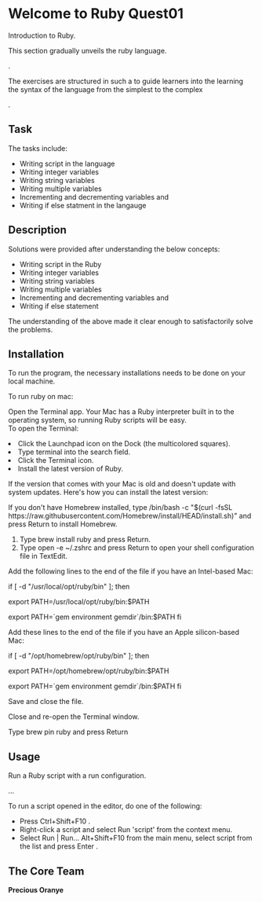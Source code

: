 <h1> Welcome to Ruby Quest01</h1>
<p>Introduction to Ruby.</p>
<p>This section gradually unveils the ruby language.</p>.
<p>The exercises are structured in such a to guide learners into the learning the
syntax of the language from the simplest to the complex</p>.

<h2>Task</h2>
<p>The tasks include:</p>
<ul>
<li>Writing  script in the language</li>
<li>Writing  integer variables</li>
<li>Writing  string variables</li>
<li>Writing multiple variables</li>
<li>Incrementing and decrementing variables and </li> 
<li>Writing if else statment in the langauge</li>
</ul>

<h2>Description</h2>
<p>Solutions were provided after understanding the below concepts:</p>
<ul>
<li>Writing  script in the Ruby</li>
<li>Writing  integer variables</li>
<li>Writing  string variables</li>
<li>Writing multiple variables</li>
<li>Incrementing and decrementing variables and </li>
<li>Writing if else statement</li>
</ul>
<p>The understanding of the above made it clear enough to satisfactorily solve the problems.</p>

<h2>Installation</h2>
<p>To run the program, the necessary installations needs to be done on your local machine.</p>
<p>To run ruby on mac:</p>

<p>Open the Terminal app. Your Mac has a Ruby interpreter built in to the operating system, so running Ruby scripts will be easy. <br>To open the Terminal:
<ul></ul>
<li>Click the Launchpad icon on the Dock (the multicolored squares).</li>
<li>Type terminal into the search field.</li>
<li>Click the Terminal icon. </li>
<li>Install the latest version of Ruby.</li>
</ul>

 <p>If the version that comes with your Mac is old and doesn't update with system updates. Here's how you can install the latest version:</p>

<p>If you don't have Homebrew installed, type /bin/bash -c "$(curl -fsSL https://raw.githubusercontent.com/Homebrew/install/HEAD/install.sh)" and press Return to install Homebrew.</p>
<ol>
<li>Type brew install ruby and press Return.</li>
<li>Type open -e ~/.zshrc and press Return to open your shell configuration file in TextEdit.</li>
</ol>
<p>Add the following lines to the end of the file if you have an Intel-based Mac:</p>
<p>if [ -d "/usr/local/opt/ruby/bin" ]; then</p>
<p>export PATH=/usr/local/opt/ruby/bin:$PATH</p>
<p>export PATH=`gem environment gemdir`/bin:$PATH
fi</p>

<p>Add these lines to the end of the file if you have an Apple silicon-based Mac:</p>
<p>if [ -d "/opt/homebrew/opt/ruby/bin" ]; then</p>
<p>export PATH=/opt/homebrew/opt/ruby/bin:$PATH</p>
<p>export PATH=`gem environment gemdir`/bin:$PATH
fi</p>

<p>Save and close the file.</p>
<p>Close and re-open the Terminal window.</p>
<p>Type brew pin ruby and press Return</p>

<h2>Usage</h2>
<p>Run a Ruby script with a run configuration.</p>
...
<p>To run a script opened in the editor, do one of the following:</p>
<ul>
<li>Press Ctrl+Shift+F10 .</li>
<li>Right-click a script and select Run 'script' from the context menu.</li>
<li>Select Run | Run... Alt+Shift+F10 from the main menu, select script from the list and press Enter .</li>
</ul>

<h2>The Core Team</h2>
<p><strong>Precious Oranye</strong></p>

